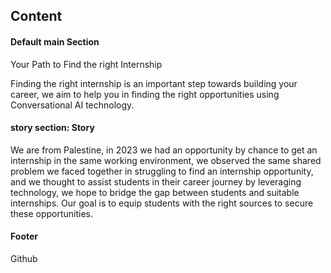 ## Content


#### Default main Section 


Your Path to Find the right Internship

Finding the right internship is an important step towards building your career, we aim to help you in finding the right opportunities using Conversational AI technology. 

#### story section: Story


We are from Palestine, in 2023 we had an opportunity by chance to get an internship in the same working environment, we observed the same shared problem we faced together in struggling to find an internship opportunity, and we thought to assist students in their career journey by leveraging technology, we hope to bridge the gap between students and suitable internships. Our goal is to equip students with the right sources to secure these opportunities.


#### Footer

Github
